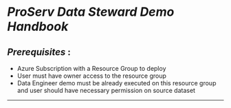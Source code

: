# *ProServ Data Steward Demo Handbook*


## *Prerequisites* : 
 - Azure Subscription with a Resource Group to deploy
 - User must have owner access to the resource group
 - Data Engineer demo must be already executed on this resource group and user should have necessary permission on source dataset


***
